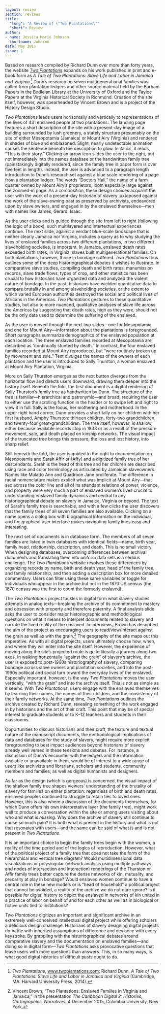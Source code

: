 ```yaml
---
layout: review
section: reviews
title: 
  "long": "A Review of \"Two Plantations\""
  "short": Review
author: 
- name: Jessica Marie Johnson
  shortname: Johnson
date: May 2016
issue: 1
---
```


Based on research compiled by Richard Dunn over more than forty years,
the website [*Two Plantations*](http://www.twoplantations.com) expands
on his work published in print and e-book form as *A Tale of Two
Plantations: Slave Life and Labor in Jamaica and Virginia*.[^1] Dunn’s
research on seven multigenerational families was culled from plantation
ledgers and other source material held by the Barham Papers in the
Bodleian Library at the University of Oxford and the Tayloe Papers at
the Virginia Historical Society in Richmond. Creation of the site
itself, however, was spearheaded by Vincent Brown and is a project of
the History Design Studio.

*Two Plantations* leads users horizontally and vertically to
representations of the lives of 431 enslaved people at two plantations.
The landing page features a short description of the site with a
present-day image of a building surrounded by lush greenery, a stately
structure presumably on the site of either Mesopotamia (Jamaica) or
Mount Airy (Virginia) and rendered in shades of blue and emblazoned.
Slight, nearly undetectable animation causes the sentence beneath the
description to glow. In italics, it reads, “This is their story.”
Clicking an arrow icon slides the user to the right, but not immediately
into the names database or the handwritten family tree (painstakingly
digitally rendered, since the family tree in paper form is over five
feet in length). Instead, the user is advanced to a paragraph length
introduction to Dunn’s research set against a blue scale rendering of a
page from a plantation ledger. The words “Doctors Hall,” the name of a
farm quarter owned by Mount Airy’s proprietors, loom especially large
against the zoomed-in page. As a composition, these design choices
acquaint the user with the work of a present-day historian of slavery
juxtaposed against the work of the slave-owning past as preserved by
archivists, endeavored upon by slave owners, and engaged in by the
enslaved themselves––men with names like James, Gerard, Isaac.

As the user clicks and is guided through the site from left to right
(following the logic of a book), such multilayered and intertextual
experiences continue. The next slide, against a verdant blue-scale
landscape that is neither clearly Jamaica nor Virginia, includes a query
as to why studying the lives of enslaved families across two different
plantations, in two different slaveholding societies, is important. In
Jamaica, enslaved death rates exceeded birth rates; in Virginia, slaves
built multigenerational families. On both plantations, however, those in
bondage suffered. *Two Plantations* thus outlines some of the deep
historiographical debates it wishes to illustrate. In comparative slave
studies, compiling death and birth rates, manumission records, slave
trade flows, types of crop, and other statistics has been crucial to how
historians have organized data and analyzed the violent nature of
bondage. In the past, historians have wielded quantitative data to
compare brutality in and among slaveholding societies, or the extent to
which varied European authorities destroyed the social and political
lives of Africans in the Americas. *Two Plantations* gestures to these
quantitative studies, but also to more nuanced, qualitative analyses of
slave life across the Americas by suggesting that death rates, high as
they were, should not be the only data used to determine the suffering
of the enslaved.

As the user is moved through the next two slides—one for Mesopotamia and
one for Mount Airy—information about the plantations is foregrounded.
Short paragraphs summarize demographics of the enslaved population at
each location. The three enslaved families recorded at Mesopotamia are
described as “continually stunted by death.” In contrast, the four
enslaved families recorded at Mount Airy reproduced, but “were routinely
broken up by movement and sale.” Text divulges the names of the owners
of each plantation and the user is introduced to Sally Thurston, a woman
enslaved at Mount Airy Plantation, Virginia.

More on Sally Thurston emerges as the next button diverges from the
horizontal flow and directs users downward, drawing them deeper into the
history itself. Beneath the fold, the first document is a digital
rendering of Sally Thurston’s family tree as handwritten by Dunn. The
structure of the tree is familiar—hierarchical and patronymic—and broad,
requiring the user to either use the scrolling function in the header or
to swipe left and right to view it in full. Sally is the focus, her
mothering and motherhood. In the upper right hand corner, Dunn provides
a short tally on her children with her first husband, Amphy Thurston:
thirteen children, forty-two grandchildren, and twenty-four
great-grandchildren. The tree itself, however, is shallow, either
because available records stop in 1833 or as a result of the pressure
movement, sale, and death placed on kinship networks. The visual impact
of the truncated tree brings this pressure, the loss and lost history,
into sharp relief.

Still beneath the fold, the user is guided to the right to documentation
on Mesopotamia and Sarah Affir or (Affy) and a digitized family tree of
her descendants. Sarah is the head of this tree and her children are
described using race and color terminology as articulated by Jamaican
slaveowners. Names like Mulatto Ann and Quadroon Jane proliferate. The
difference in racial nomenclature makes explicit what was implicit at
Mount Airy—that sex across the color line and all of its attendant
relations of power, violence, and property were very much a part of
enslaved women’s lives crucial to understanding enslaved family dynamics
and central to any historiographical debate on slavery in Jamaica,
Virginia or beyond. The text of Sarah’s family tree is searchable, and
with a few clicks the user discovers that the family trees of all seven
families are also available. Clicking on a name opens a dialog box with
biographical information on the individual, and the graphical user
interface makes navigating family lines easy and interesting.

The next set of documents is in database form. The members of all seven
families are listed in twin databases with identical fields—name, birth
year, family head, relationship, description, and death. This is no
small victory. When designing databases, overcoming differences between
archival documents and translating them into uniform data sets is a
serious challenge. The *Two Plantations* website resolves these
differences by organizing records by name, birth and death year, head of
the family tree, and family relationship, and then adding a description
box for more detailed commentary. Users can filter using these same
variables or toggle for individuals who appear in the archive but not in
the 1870 US census (the 1870 census was the first to count the formerly
enslaved).

The *Two Plantations* project tackles in digital form what slavery
studies attempts in analog texts—breaking the archive of its commitment
to mastery and obsession with property and therefore paternity. A final
analysis slide asks the user to consider major historiographic and
methodological questions on what it means to interpret documents related
to slavery and narrate the lived reality of the enslaved. In interviews,
Brown has described the aim of the project as encouraging users to
read/view/interact against the grain as well as with the grain.[^2] The
geography of the site maps out this imperative. As with all digital
projects, users ultimately choose how, when, and where they will enter
into the site itself. However, the experience of moving along the site’s
projected route is quite literally a journey along two axes. In walking
horizontally “against the grain” of slavery’s archive, the user is
exposed to post-1960s historiography of slavery, comparing bondage
across slave owners and plantation societies, and into the post-1990s
political and social turn toward the everyday lives of the enslaved.
Especially important, however, is the way *Two Plantations* moves the
user vertically, “with the grain” and into the archive itself. This is
not as simple as it seems. With *Two Plantations*, users engage with the
enslaved themselves by learning their names, the names of their
children, and the consistency of their family networks. At the same
time, *Two Plantations* outlines the archive created by Richard Dunn,
revealing something of the work engaged in by historians and the art of
their craft. This point that may be of special interest to graduate
students or to K–12 teachers and students in their classrooms.

Opportunities to discuss historians and their craft, the texture and
textual nature of the manuscript documents, the methodological
implications of data and databases for the study of slavery, might
require more explicit foregrounding to best impact audiences beyond
historians of slavery already well versed in these tensions and debates.
For instance, a discussion of Dunn’s encounter with the ledgers and the
information available or unavailable in them, would be of interest to a
wide range of users like archivists and librarians, scholars and
students, community members and families, as well as digital humanists
and designers.

As far as the design (which is gorgeous) is concerned, the visual impact
of the shallow family tree shapes viewers' understanding of the
brutality of slavery for families on either plantation: regardless of
birth and death rates, enslaved peoples continued to struggle to retain
ties to loved ones. However, this is also where a discussion of the
documents themselves, for which Dunn offers his own interpretative layer
(the family tree), might work well to produce a conversation within the
site or among users visiting about who and what is *missing.* Why does
the archive of slavery still continue to cause so much pain? It is both
what is present in the history and what is not that resonates with
users—and the same can be said of what is and is not present in *Two
Plantations*.

It is an important choice to begin the family trees begin with the
women, a reality of the time period and of the logics of reproduction.
However, what of the political project of a family tree that does not
take the form of the hierarchical and vertical tree diagram? Would
multidimensional data visualizations or polysingular (network analysis
using multiple pathways and nodes of intersection and interaction)
renderings of the Thurston or Affir family trees better capture the
dense networks of kin, mutuality, and precarity at play in bondage?
Would enslaved women continue to have a central role in these new models
or is “head of household” a political project that cannot be avoided, a
reality of the archive we do not dare ignore? Is it possible for digital
history to depict the enslaved in networks of kin united in a practice
of labor on behalf of and for each other as well as in biological or
fictive units tied to institutions?

*Two Plantations* digitizes an important and significant archive in an
extremely well-conceived intellectual digital project while offering
scholars a delicious design challenge. Historians of slavery designing
digital projects do battle with inherited assumptions of difference and
deviance with every keystroke. By grappling with the historiographical
debates around comparative slavery and the documentation on enslaved
families—and doing so in digital form—*Two Plantations* asks provocative
questions that leave users with more questions than answers. This, in so
many ways, is what good digital histories of difficult pasts ought to
do.

[^1]: *Two Plantations*, www.twoplantations.com; Richard Dunn, *A Tale
    of Two Plantations: Slave Life and Labor in Jamaica and Virginia*
    (Cambridge, MA: Harvard University Press, 2014).

[^2]: Vincent Brown, “Two Plantations: Enslaved Families in Virginia and
    Jamaica,” in the presentation *The Caribbean Digital 2: Histories,
    Cartographies, Narratives*, 4 December 2015, Columbia University,
    New York.
